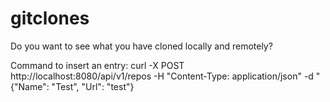 # gitclones
Do you want to see what you have cloned locally and remotely?

Command to insert an entry:
curl -X POST http://localhost:8080/api/v1/repos -H "Content-Type: application/json" -d "{\"Name\": \"Test\", \"Url\": \"test\"}

